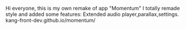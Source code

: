 Hi everyone, this is my own remake of app "Momentum"
I totally remade style and added some features: Extended audio player,parallax,settings.
kang-front-dev.github.io/momentum/
